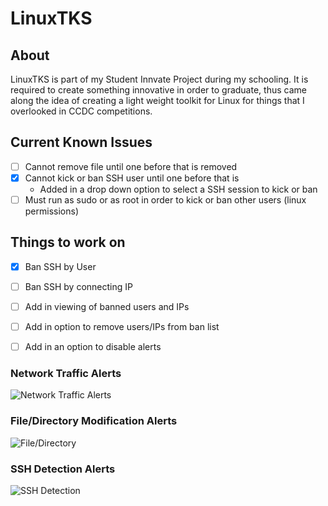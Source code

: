 # LinuxTKS

## About
LinuxTKS is part of my Student Innvate Project during my schooling. It is required to create something innovative in order to graduate, thus came along the idea of creating a light weight toolkit for Linux for things that I overlooked in CCDC competitions.

## Current Known Issues
* [ ] Cannot remove file until one before that is removed
* [x] Cannot kick or ban SSH user until one before that is
  * Added in a drop down option to select a SSH session to kick or ban 
* [ ] Must run as sudo or as root in order to kick or ban other users (linux permissions)

## Things to work on
* [x] Ban SSH by User
* [ ] Ban SSH by connecting IP
* [ ] Add in viewing of banned users and IPs
* [ ] Add in option to remove users/IPs from ban list
* [ ] Add in an option to disable alerts


### Network Traffic Alerts

![Network Traffic Alerts](https://uat.mrdagree.com/img/sip/network_alert_demo.png)


### File/Directory Modification Alerts

![File/Directory](https://uat.mrdagree.com/img/sip/file_alert_demo.png)

### SSH Detection Alerts

![SSH Detection](https://uat.mrdagree.com/img/sip/ssh_alert_demo.png)